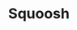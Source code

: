 ---
name: squoosh
host: squoosh.app
origin: https://squoosh.app
pathname: /
search: ''
href: https://squoosh.app/
title: Squoosh
ogTitle: Squoosh
twitterTitle: ''
description: >-
  Squoosh is the ultimate image optimizer that allows you to compress and
  compare images with different codecs in your browser.
ogDescription: >-
  Squoosh is the ultimate image optimizer that allows you to compress and
  compare images with different codecs in your browser.
image: https://squoosh.app/c/icon-large-maskable-c2078ced.png
ogImage: https://squoosh.app/c/icon-large-maskable-c2078ced.png
twitterImage: ''
keywords: ''

---